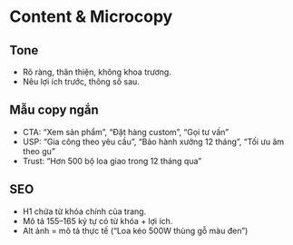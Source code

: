# Content & Microcopy

## Tone
- Rõ ràng, thân thiện, không khoa trương.
- Nêu lợi ích trước, thông số sau.

## Mẫu copy ngắn
- CTA: “Xem sản phẩm”, “Đặt hàng custom”, “Gọi tư vấn”
- USP: “Gia công theo yêu cầu”, “Bảo hành xưởng 12 tháng”, “Tối ưu âm theo gu”
- Trust: “Hơn 500 bộ loa giao trong 12 tháng qua”

## SEO
- H1 chứa từ khóa chính của trang.
- Mô tả 155–165 ký tự có từ khóa + lợi ích.
- Alt ảnh = mô tả thực tế (“Loa kéo 500W thùng gỗ màu đen”)
